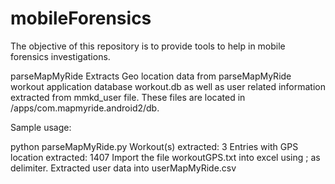 # mobileForensics

The objective of this repository is to provide tools to help in mobile forensics investigations.

parseMapMyRide
Extracts Geo location data from parseMapMyRide workout application database workout.db as well as user related information extracted from mmkd_user file. These files are located in /apps/com.mapmyride.android2/db. 

Sample usage:

python parseMapMyRide.py
Workout(s) extracted: 3
Entries with GPS location extracted: 1407 Import the file workoutGPS.txt into excel using ; as delimiter.
Extracted user data into userMapMyRide.csv
